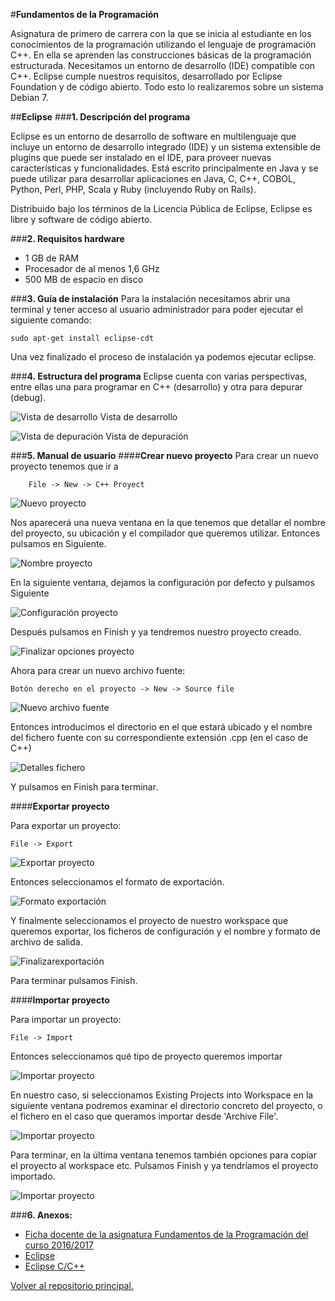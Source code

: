 #**Fundamentos de la Programación**

Asignatura de primero de carrera con la que se inicia al estudiante en los conocimientos de la programación utilizando el lenguaje de programación C++. En ella se aprenden las construcciones básicas de la programación estructurada.
Necesitamos un entorno de desarrollo (IDE) compatible con C++. Eclipse cumple nuestros requisitos, desarrollado por Eclipse Foundation y de código abierto.
Todo esto lo realizaremos sobre un sistema Debian 7.

##**Eclipse**
###**1. Descripción del programa**

Eclipse es un entorno de desarrollo de software en multilenguaje que incluye un entorno de desarrollo integrado (IDE) y un sistema extensible de plugins que puede ser instalado en el IDE, para proveer nuevas características y funcionalidades. Está escrito principalmente en Java y se puede utilizar para desarrollar aplicaciones en Java, C, C++, COBOL, Python, Perl, PHP, Scala y Ruby (incluyendo Ruby on Rails). 

Distribuido bajo los términos de la Licencia Pública de Eclipse, Eclipse es libre y software de código abierto.


###**2. Requisitos hardware**
- 1 GB de RAM
- Procesador de al menos 1,6 GHz
- 500 MB de espacio en disco


###**3. Guía de instalación**
Para la instalación necesitamos abrir una terminal y tener acceso al usuario administrador para poder ejecutar el siguiente comando:
	
	sudo apt-get install eclipse-cdt
Una vez finalizado el proceso de instalación ya podemos ejecutar eclipse.


###**4. Estructura del programa**
Eclipse cuenta con varias perspectivas, entre ellas una para programar en C++ (desarrollo) y otra para depurar (debug).

![Vista de desarrollo](https://github.com/LibreLabUCM/LiberarFdI/blob/master/Fundamentos%20de%20la%20Programacion/images/01.png?raw=true)
Vista de desarrollo

![Vista de depuración](https://github.com/LibreLabUCM/LiberarFdI/blob/master/Fundamentos%20de%20la%20Programacion/images/02.png?raw=true)
Vista de depuración


###**5. Manual de usuario**
####**Crear nuevo proyecto**
Para crear un nuevo proyecto tenemos que ir a
 
		File -> New -> C++ Proyect
![Nuevo proyecto](https://github.com/LibreLabUCM/LiberarFdI/blob/master/Fundamentos%20de%20la%20Programacion/images/03.png?raw=true)

Nos aparecerá una nueva ventana en la que tenemos que detallar el nombre del proyecto, su ubicación y el compilador que queremos utilizar.
Entonces pulsamos en Siguiente.

![Nombre proyecto](https://github.com/LibreLabUCM/LiberarFdI/blob/master/Fundamentos%20de%20la%20Programacion/images/04.png?raw=true)


En la siguiente ventana, dejamos la configuración por defecto y pulsamos Siguiente

![Configuración proyecto](https://github.com/LibreLabUCM/LiberarFdI/blob/master/Fundamentos%20de%20la%20Programacion/images/05.png?raw=true)

Después pulsamos en Finish y ya tendremos nuestro proyecto creado.

![Finalizar opciones proyecto](https://github.com/LibreLabUCM/LiberarFdI/blob/master/Fundamentos%20de%20la%20Programacion/images/06.png?raw=true)

Ahora para crear un nuevo archivo fuente:

	Botón derecho en el proyecto -> New -> Source file

![Nuevo archivo fuente](https://github.com/LibreLabUCM/LiberarFdI/blob/master/Fundamentos%20de%20la%20Programacion/images/07.png?raw=true)

Entonces introducimos el directorio en el que estará ubicado y el nombre del fichero fuente con su correspondiente extensión .cpp (en el caso de C++)

![Detalles fichero](https://github.com/LibreLabUCM/LiberarFdI/blob/master/Fundamentos%20de%20la%20Programacion/images/08.png?raw=true)

Y pulsamos en Finish para terminar.


####**Exportar proyecto**

Para exportar un proyecto:
	
	File -> Export

![Exportar proyecto](https://github.com/LibreLabUCM/LiberarFdI/blob/master/Fundamentos%20de%20la%20Programacion/images/09.png?raw=true)

Entonces seleccionamos el formato de exportación.

![Formato exportación](https://github.com/LibreLabUCM/LiberarFdI/blob/master/Fundamentos%20de%20la%20Programacion/images/10.png?raw=true)

Y finalmente seleccionamos el proyecto de nuestro workspace que queremos exportar, los ficheros de configuración y el nombre y formato de archivo de salida.

![Finalizarexportación](https://github.com/LibreLabUCM/LiberarFdI/blob/master/Fundamentos%20de%20la%20Programacion/images/11.png?raw=true)

Para terminar pulsamos Finish.


####**Importar proyecto**

Para importar un proyecto:
	
	File -> Import

Entonces seleccionamos qué tipo de proyecto queremos importar

![Importar proyecto](https://github.com/LibreLabUCM/LiberarFdI/blob/master/Fundamentos%20de%20la%20Programacion/images/12.png?raw=true)

En nuestro caso, si seleccionamos Existing Projects into Workspace en la siguiente ventana podremos examinar el directorio concreto del proyecto, o el fichero en el caso que queramos importar desde 'Archive File'.

![Importar proyecto](https://github.com/LibreLabUCM/LiberarFdI/blob/master/Fundamentos%20de%20la%20Programacion/images/13.png?raw=true)

Para terminar, en la última ventana tenemos también opciones para copiar el proyecto al workspace etc. Pulsamos Finish y ya tendríamos el proyecto importado.

![Importar proyecto](https://github.com/LibreLabUCM/LiberarFdI/blob/master/Fundamentos%20de%20la%20Programacion/images/14.png?raw=true)

###**6. Anexos:**
- [Ficha docente de la asignatura Fundamentos de la Programación del curso 2016/2017](http://www.fdi.ucm.es/Pub/ImpresoFichaDocente.aspx?Id=913)
- [Eclipse](https://eclipse.org/)
 - [Eclipse C/C++](http://www.eclipse.org/downloads/packages/eclipse-ide-cc-developers/neon2)


 [Volver al repositorio principal.](https://github.com/LibreLabUCM/LiberarFdI/)
